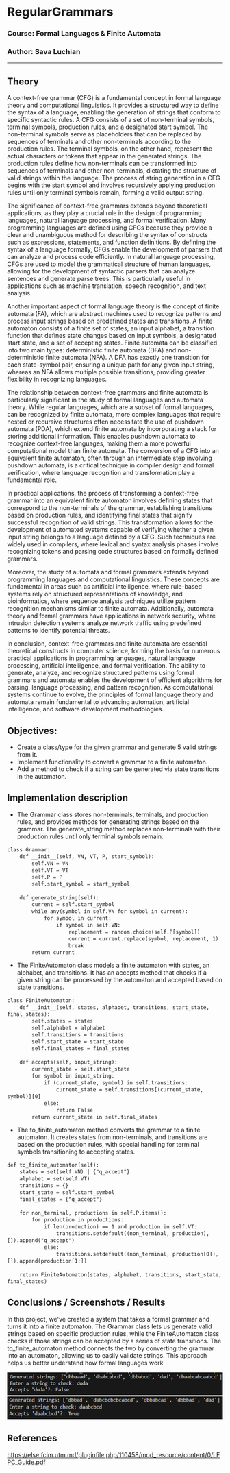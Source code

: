 # RegularGrammars

### Course: Formal Languages & Finite Automata
### Author: Sava Luchian

----

## Theory
A context-free grammar (CFG) is a fundamental concept in formal language theory and computational linguistics. It provides a structured way to define the syntax of a language, enabling the generation of strings that conform to specific syntactic rules. A CFG consists of a set of non-terminal symbols, terminal symbols, production rules, and a designated start symbol. The non-terminal symbols serve as placeholders that can be replaced by sequences of terminals and other non-terminals according to the production rules. The terminal symbols, on the other hand, represent the actual characters or tokens that appear in the generated strings. The production rules define how non-terminals can be transformed into sequences of terminals and other non-terminals, dictating the structure of valid strings within the language. The process of string generation in a CFG begins with the start symbol and involves recursively applying production rules until only terminal symbols remain, forming a valid output string.

The significance of context-free grammars extends beyond theoretical applications, as they play a crucial role in the design of programming languages, natural language processing, and formal verification. Many programming languages are defined using CFGs because they provide a clear and unambiguous method for describing the syntax of constructs such as expressions, statements, and function definitions. By defining the syntax of a language formally, CFGs enable the development of parsers that can analyze and process code efficiently. In natural language processing, CFGs are used to model the grammatical structure of human languages, allowing for the development of syntactic parsers that can analyze sentences and generate parse trees. This is particularly useful in applications such as machine translation, speech recognition, and text analysis.

Another important aspect of formal language theory is the concept of finite automata (FA), which are abstract machines used to recognize patterns and process input strings based on predefined states and transitions. A finite automaton consists of a finite set of states, an input alphabet, a transition function that defines state changes based on input symbols, a designated start state, and a set of accepting states. Finite automata can be classified into two main types: deterministic finite automata (DFA) and non-deterministic finite automata (NFA). A DFA has exactly one transition for each state-symbol pair, ensuring a unique path for any given input string, whereas an NFA allows multiple possible transitions, providing greater flexibility in recognizing languages.

The relationship between context-free grammars and finite automata is particularly significant in the study of formal languages and automata theory. While regular languages, which are a subset of formal languages, can be recognized by finite automata, more complex languages that require nested or recursive structures often necessitate the use of pushdown automata (PDA), which extend finite automata by incorporating a stack for storing additional information. This enables pushdown automata to recognize context-free languages, making them a more powerful computational model than finite automata. The conversion of a CFG into an equivalent finite automaton, often through an intermediate step involving pushdown automata, is a critical technique in compiler design and formal verification, where language recognition and transformation play a fundamental role.

In practical applications, the process of transforming a context-free grammar into an equivalent finite automaton involves defining states that correspond to the non-terminals of the grammar, establishing transitions based on production rules, and identifying final states that signify successful recognition of valid strings. This transformation allows for the development of automated systems capable of verifying whether a given input string belongs to a language defined by a CFG. Such techniques are widely used in compilers, where lexical and syntax analysis phases involve recognizing tokens and parsing code structures based on formally defined grammars.

Moreover, the study of automata and formal grammars extends beyond programming languages and computational linguistics. These concepts are fundamental in areas such as artificial intelligence, where rule-based systems rely on structured representations of knowledge, and bioinformatics, where sequence analysis techniques utilize pattern recognition mechanisms similar to finite automata. Additionally, automata theory and formal grammars have applications in network security, where intrusion detection systems analyze network traffic using predefined patterns to identify potential threats.

In conclusion, context-free grammars and finite automata are essential theoretical constructs in computer science, forming the basis for numerous practical applications in programming languages, natural language processing, artificial intelligence, and formal verification. The ability to generate, analyze, and recognize structured patterns using formal grammars and automata enables the development of efficient algorithms for parsing, language processing, and pattern recognition. As computational systems continue to evolve, the principles of formal language theory and automata remain fundamental to advancing automation, artificial intelligence, and software development methodologies.


## Objectives:

* Create a class/type for the given grammar and generate 5 valid strings from it.
* Implement functionality to convert a grammar to a finite automaton.
* Add a method to check if a string can be generated via state transitions in the automaton.


## Implementation description

* The Grammar class stores non-terminals, terminals, and production rules, and provides methods for generating strings based on the grammar. The generate_string method replaces non-terminals with their production rules until only terminal symbols remain.

```
class Grammar:
    def __init__(self, VN, VT, P, start_symbol):
        self.VN = VN
        self.VT = VT
        self.P = P
        self.start_symbol = start_symbol

    def generate_string(self):
        current = self.start_symbol
        while any(symbol in self.VN for symbol in current):
            for symbol in current:
                if symbol in self.VN:
                    replacement = random.choice(self.P[symbol])
                    current = current.replace(symbol, replacement, 1)
                    break
        return current
```

* The FiniteAutomaton class models a finite automaton with states, an alphabet, and transitions. It has an accepts method that checks if a given string can be processed by the automaton and accepted based on state transitions.

```
class FiniteAutomaton:
    def __init__(self, states, alphabet, transitions, start_state, final_states):
        self.states = states
        self.alphabet = alphabet
        self.transitions = transitions
        self.start_state = start_state
        self.final_states = final_states

    def accepts(self, input_string):
        current_state = self.start_state
        for symbol in input_string:
            if (current_state, symbol) in self.transitions:
                current_state = self.transitions[(current_state, symbol)][0]
            else:
                return False
        return current_state in self.final_states
```

* The to_finite_automaton method converts the grammar to a finite automaton. It creates states from non-terminals, and transitions are based on the production rules, with special handling for terminal symbols transitioning to accepting states.

```
def to_finite_automaton(self):
    states = set(self.VN) | {"q_accept"}
    alphabet = set(self.VT)
    transitions = {}
    start_state = self.start_symbol
    final_states = {"q_accept"}

    for non_terminal, productions in self.P.items():
        for production in productions:
            if len(production) == 1 and production in self.VT:
                transitions.setdefault((non_terminal, production), []).append("q_accept")
            else:
                transitions.setdefault((non_terminal, production[0]), []).append(production[1:])
    
    return FiniteAutomaton(states, alphabet, transitions, start_state, final_states)

```


## Conclusions / Screenshots / Results

In this project, we've created a system that takes a formal grammar and turns it into a finite automaton. The Grammar class lets us generate valid strings based on specific production rules, while the FiniteAutomaton class checks if those strings can be accepted by a series of state transitions. The to_finite_automaton method connects the two by converting the grammar into an automaton, allowing us to easily validate strings. This approach helps us better understand how formal languages work

![Result 1](result-1.png)
![Result 2](result-2.png)

## References

https://else.fcim.utm.md/pluginfile.php/110458/mod_resource/content/0/LFPC_Guide.pdf